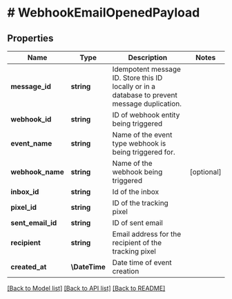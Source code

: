 # # WebhookEmailOpenedPayload

## Properties

Name | Type | Description | Notes
------------ | ------------- | ------------- | -------------
**message_id** | **string** | Idempotent message ID. Store this ID locally or in a database to prevent message duplication. |
**webhook_id** | **string** | ID of webhook entity being triggered |
**event_name** | **string** | Name of the event type webhook is being triggered for. |
**webhook_name** | **string** | Name of the webhook being triggered | [optional]
**inbox_id** | **string** | Id of the inbox |
**pixel_id** | **string** | ID of the tracking pixel |
**sent_email_id** | **string** | ID of sent email |
**recipient** | **string** | Email address for the recipient of the tracking pixel |
**created_at** | **\DateTime** | Date time of event creation |

[[Back to Model list]](../../README#models) [[Back to API list]](../../README#endpoints) [[Back to README]](../../README)
